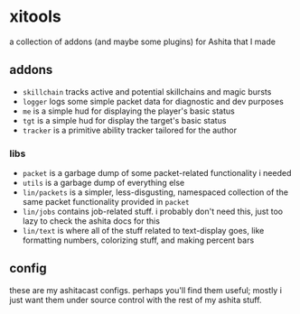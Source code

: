 # xitools
a collection of addons (and maybe some plugins) for Ashita that I made

## addons
- `skillchain` tracks active and potential skillchains and magic bursts
- `logger` logs some simple packet data for diagnostic and dev purposes
- `me` is a simple hud for displaying the player's basic status
- `tgt` is a simple hud for display the target's basic status
- `tracker` is a primitive ability tracker tailored for the author

### libs
- `packet` is a garbage dump of some packet-related functionality i needed
- `utils` is a garbage dump of everything else
- `lin/packets` is a simpler, less-disgusting, namespaced collection of the same
  packet functionality provided in `packet`
- `lin/jobs` contains job-related stuff. i probably don't need this, just too
  lazy to check the ashita docs for this
- `lin/text` is where all of the stuff related to text-display goes, like
  formatting numbers, colorizing stuff, and making percent bars

## config
these are my ashitacast configs. perhaps you'll find them useful; mostly i just
want them under source control with the rest of my ashita stuff.
